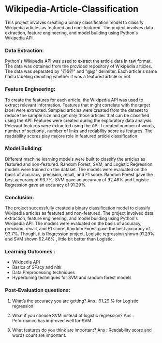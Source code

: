 # Wikipedia-Article-Classification

This project involves creating a binary classification model to classify Wikipedia articles as featured and non-featured. 
The project involves data extraction, feature engineering, and model building using Python's Wikipedia API.

### Data Extraction:
Python's Wikipedia API was used to extract the article data in raw format. The data was obtained from the provided repository of Wikipedia articles. The data was separated by "@$@" and "@@" delimiter. Each article's name had a labeling denoting whether it was a featured article or not.

### Feature Engineering:
To create the features for each article, the Wikipedia API was used to extract relevant information. Features that might correlate with the target label were extracted. Sampled articles were created from the dataset to reduce the sample size and get only those articles that can be classified using the API. Features were created during the exploratory data analysis. Relevant features were extracted using the API. I created number of words, number of sections , number of links and redability score as features. The readability scores play majore role in featured article classification

### Model Building:
Different machine learning models were built to classify the articles as featured and non-featured. Random Forest, SVM, and Logistic Regression models were trained on the dataset. The models were evaluated on the basis of accuracy, precision, recall, and F1 score. Random Forest gave the best accuracy of 93.7%. SVM gave an accuracy of 92.46% and Logistic Regression gave an accuracy of 91.29%.

### Conclusion:
The project successfully created a binary classification model to classify Wikipedia articles as featured and non-featured. The project involved data extraction, feature engineering, and model building using Python's Wikipedia API. The models were evaluated on the basis of accuracy, precision, recall, and F1 score. Random Forest gave the best accuracy of 93.7%.
Though, it is Regression project, Logistic regression shown 91.29% and SVM shown 92.46% , little bit better than Logistic.

### Learning Outcomes :
 * Wikipedia API
 * Basics of SPacy and nltk
 * Data Preprocessing techniques
 * Hypertuning techniques for SVM and random forest models

### Post-Evaluation questions:
1. What’s the accuracy you are getting?
Ans : 91.29 % for Logistic regression

2. What if you choose SVM instead of logistic regression?
Ans : Peformance has improved well for SVM

3. What features do you think are important?
Ans : Readability score and words count are important.
